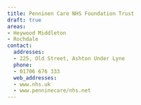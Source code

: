 ```yaml
---
title: Penninen Care NHS Foundation Trust
draft: true
areas:
- Heywood Middleton
- Rochdale
contact:
  addresses:
  - 225, Old Street, Ashton Under Lyne
  phone:
  - 01706 676 333
  web_addresses:
  - www.nhs.uk
  - www.penninecare/nhs.net
---
```


